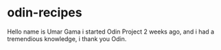 # odin-recipes
Hello name is Umar Gama i started Odin Project 2 weeks ago, and i had a tremendious knowledge, i thank you Odin.
